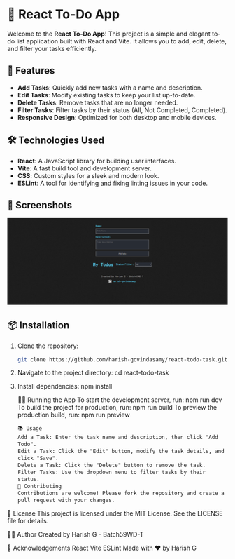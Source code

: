 # 📝 React To-Do App

Welcome to the **React To-Do App**! This project is a simple and elegant to-do list application built with React and Vite. It allows you to add, edit, delete, and filter your tasks efficiently.

## 🚀 Features

- **Add Tasks**: Quickly add new tasks with a name and description.
- **Edit Tasks**: Modify existing tasks to keep your list up-to-date.
- **Delete Tasks**: Remove tasks that are no longer needed.
- **Filter Tasks**: Filter tasks by their status (All, Not Completed, Completed).
- **Responsive Design**: Optimized for both desktop and mobile devices.

## 🛠️ Technologies Used

- **React**: A JavaScript library for building user interfaces.
- **Vite**: A fast build tool and development server.
- **CSS**: Custom styles for a sleek and modern look.
- **ESLint**: A tool for identifying and fixing linting issues in your code.

## 📸 Screenshots

![App Screenshot](./src/assets/screenshot.png)

## 📦 Installation

1. Clone the repository:
   ```sh
   git clone https://github.com/harish-govindasamy/react-todo-task.git
   ```
2. Navigate to the project directory:
   cd react-todo-task

3. Install dependencies:
   npm install

   🏃‍♂️ Running the App
   To start the development server, run:
   npm run dev
   To build the project for production, run:
   npm run build
   To preview the production build, run:
   npm run preview

   ```
   📚 Usage
   Add a Task: Enter the task name and description, then click "Add Todo".
   Edit a Task: Click the "Edit" button, modify the task details, and click "Save".
   Delete a Task: Click the "Delete" button to remove the task.
   Filter Tasks: Use the dropdown menu to filter tasks by their status.
   🤝 Contributing
   Contributions are welcome! Please fork the repository and create a pull request with your changes.
   ```

📄 License
This project is licensed under the MIT License. See the LICENSE file for details.

👨‍💻 Author
Created by Harish G - Batch59WD-T

🌟 Acknowledgements
React
Vite
ESLint
Made with ❤️ by Harish G
